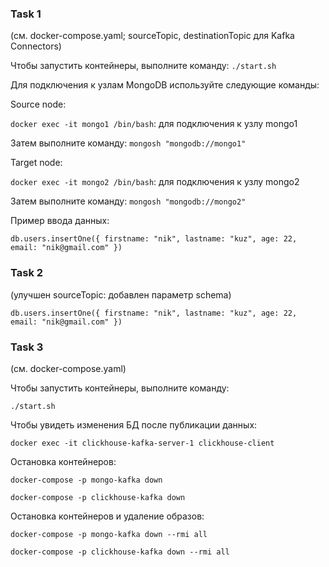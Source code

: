 ### Task 1

(см. docker-compose.yaml; sourceTopic, destinationTopic для Kafka Connectors)

Чтобы запустить контейнеры, выполните команду:
`./start.sh`

Для подключения к узлам MongoDB используйте следующие команды:

Source node:

`docker exec -it mongo1 /bin/bash`: для подключения к узлу mongo1

Затем выполните команду: `mongosh "mongodb://mongo1"`

Target node:

`docker exec -it mongo2 /bin/bash`: для подключения к узлу mongo2

Затем выполните команду: `mongosh "mongodb://mongo2"`


Пример ввода данных: 

`db.users.insertOne({ firstname: "nik", lastname: "kuz", age: 22, email: "nik@gmail.com" })`

### Task 2

(улучшен sourceTopic: добавлен параметр schema)

`db.users.insertOne({ firstname: "nik", lastname: "kuz", age: 22, email: "nik@gmail.com" })`

### Task 3

(см. docker-compose.yaml)

Чтобы запустить контейнеры, выполните команду:

`./start.sh`

Чтобы увидеть изменения БД после публикации данных: 

`docker exec -it clickhouse-kafka-server-1 clickhouse-client`

Остановка контейнеров:

`docker-compose -p mongo-kafka down`

`docker-compose -p clickhouse-kafka down`

Остановка контейнеров и удаление образов:

`docker-compose -p mongo-kafka down --rmi all`

`docker-compose -p clickhouse-kafka down --rmi all`